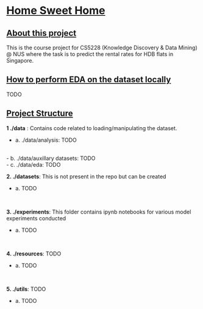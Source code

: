 # <u>Home Sweet Home</u>

## <u>About this project</u>

This is the course project for CS5228 (Knowledge Discovery & Data Mining) @ NUS where the task is to predict the rental rates for HDB flats in Singapore.

## <u> How to perform EDA on the dataset locally </u>

TODO

## <u>Project Structure</u>

<b>1 ./data</b> : Contains code related to loading/manipulating the dataset.
<br>
- a. ./data/analysis: TODO
<br>
- b. ./data/auxillary datasets: TODO
<br>
- c. ./data/eda: TODO
<br>

<b>2. ./datasets</b>: This is not present in the repo but can be created
- a. TODO
<br>

<b>3. ./experiments</b>: This folder contains ipynb notebooks for various model experiments conducted
- a. TODO
<br>

<b>4. ./resources</b>: TODO
- a. TODO
<br>

<b>5. ./utils</b>: TODO
- a. TODO
<br>
